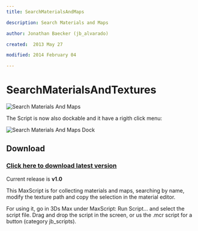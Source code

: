 ```yaml
---
title: SearchMaterialsAndMaps

description: Search Materials and Maps

author: Jonathan Baecker (jb_alvarado)

created:  2013 May 27

modified: 2014 February 04

---
```


SearchMaterialsAndTextures
=========


![Search Materials And Maps](http://www.pixelcrusher.de/files/SearchMaterialsAndMaps1.png "SearchMaterialsAndMaps")


The Script is now also dockable and it have a rigith click menu:

![Search Materials And Maps Dock](http://www.pixelcrusher.de/files/SearchMaterialsAndMaps-dock1.png "SearchMaterialsAndMapsDock")


Download
--------

### [Click here to download latest version](https://github.com/jb-alvarado/SearchMaterialAndMaps/archive/master.zip)

Current release is **v1.0**


This MaxScript is for collecting materials and maps, searching by name, 
modify the texture path and copy the selection in the material editor.

For using it, go in 3Ds Max under MaxScript: Run Script... and select the script file. 
Drag and drop the script in the screen, or us the .mcr script for a button (category jb_scripts).

